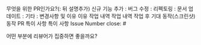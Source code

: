무엇을 위한 PR인가요?(: 뒤 설명추가)
 신규 기능 추가 :
 버그 수정 :
 리펙토링 :
 문서 업데이트 :
 기타 :
변경사항 및 이유
이유
작업 내역
작업 내역
작업 후 기대 동작(스크린샷)
동작
PR 특이 사항
특이 사항
Issue Number
close: #

어떤 부분에 리뷰어가 집중하면 좋을까요?
